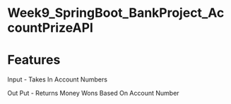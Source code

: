 # Week9_SpringBoot_BankProject_AccountPrizeAPI

# Features

Input - Takes In Account Numbers

Out Put - Returns Money Wons Based On Account Number
